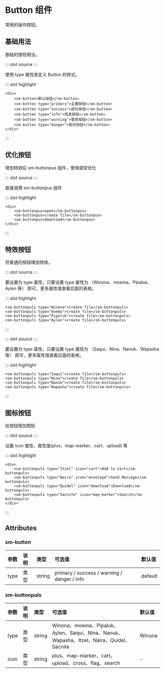 # Button 组件

常用的操作按钮。

## 基础用法

基础的按钮用法。

<demo-block>
::: slot source
<button-test1></button-test1>
:::

使用 type 属性来定义 Button 的样式。

::: slot highlight

```
<div>
    <sm-button>默认按钮</sm-button>
    <sm-button type="primary">主要按钮</sm-button>
    <sm-button type="success">成功按钮</sm-button>
    <sm-button type="info">信息按钮</sm-button>
    <sm-button type="warning">警告按钮</sm-button>
    <sm-button type="danger">危险按钮</sm-button>
</div>
```

:::
</demo-block>

## 优化按钮

增加特效后 sm-buttonpus 组件，使用感受优化

<demo-block>
::: slot source
<button-test2></button-test2>
:::

直接调用 sm-buttonpus 组件

::: slot highlight

```
<div>
    <sm-buttonpus>open</sm-buttonpus>
    <sm-buttonpus>create file</sm-buttonpus>
    <sm-buttonpus>download</sm-buttonpus>
</div>
```

:::
</demo-block>

## 特效按钮

将普通的按钮增加特效。

<demo-block>
::: slot source
<button-test3></button-test3>
:::

要设置为 type 属性，只要设置 type 属性为 （Winona、moema、Pipaluk、Aylen 等） 即可，更多属性值查看后面的表格。

::: slot highlight

```
<sm-buttonpuls type="Winona">create file</sm-buttonpuls>
<sm-buttonpuls type="moema">create file</sm-buttonpuls>
<sm-buttonpuls type="Pipaluk">create file</sm-buttonpuls>
<sm-buttonpuls type="Aylen">create file</sm-buttonpuls>
```

:::
</demo-block>

<demo-block>
::: slot source
<button-test4></button-test4>
:::

要设置为 type 属性，只要设置 type 属性为 （Saqui、Nina、Nanuk、Wapasha 等） 即可，更多属性值查看后面的表格。

::: slot highlight

```
<sm-buttonpuls type="Saqui">create file</sm-buttonpuls>
<sm-buttonpuls type="Nina">create file</sm-buttonpuls>
<sm-buttonpuls type="Nanuk">create file</sm-buttonpuls>
<sm-buttonpuls type="Wapasha">create file</sm-buttonpuls>
```

:::
</demo-block>

## 图标按钮

给按钮增加图标

<demo-block>
::: slot source
<button-test5></button-test5>
:::

设置 icon 属性，属性值(plus、map-marker、cart、upload) 等

::: slot highlight

```
<div>
    <sm-buttonpuls type="Itzel" icon="cart">Add to Cart</sm-buttonpuls>
    <sm-buttonpuls type="Naira" icon="envelope">Send Message</sm-buttonpuls>
    <sm-buttonpuls type="Quidel" icon="download">Download</sm-buttonpuls>
    <sm-buttonpuls type="Sacnite" icon="map-marker">Search</sm-buttonpuls>
</div>
```

:::
</demo-block>

## Attributes

### sm-button

| 参数 | 说明 | 类型   | 可选值                                      | 默认值  |
| :--- | :--- | :----- | :------------------------------------------ | :------ |
| type | 类型 | string | primary / success / warning / danger / info | default |

### sm-buttonpuls

| 参数 | 说明 | 类型   | 可选值                                                                                    | 默认值 |
| :--- | :--- | :----- | :---------------------------------------------------------------------------------------- | :----- |
| type | 类型 | string | Winona、moema、Pipaluk、Aylen、Saqui、Nina、Nanuk、Wapasha、Itzel、Naira、Quidel、Sacnite | Winona |
| icon | 类型 | string | plus、map-marker、cart、upload、cross、flag、search                                       | -      |

